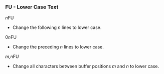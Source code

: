 ### FU - Lower Case Text

*n*FU
- Change the following *n* lines to lower case.

0*n*FU
- Change the preceding *n* lines to lower case.

*m*,*n*FU
- Change all characters between buffer positions *m* and *n* to lower case.

